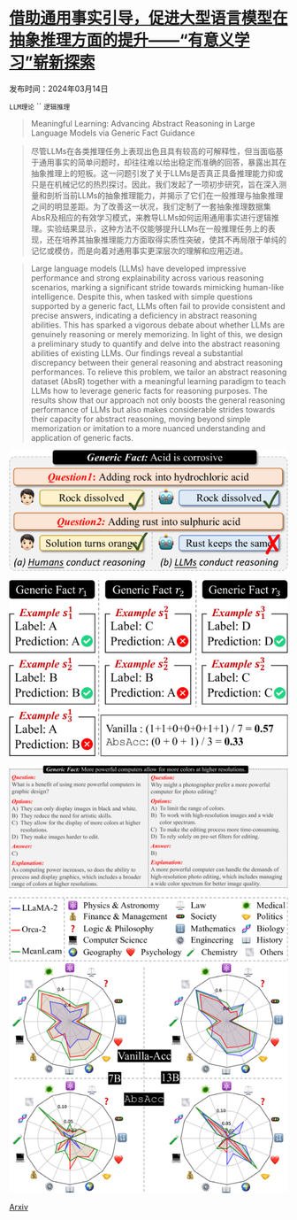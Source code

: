 # [借助通用事实引导，促进大型语言模型在抽象推理方面的提升——“有意义学习”崭新探索](https://arxiv.org/abs/2403.09085)

发布时间：2024年03月14日

`LLM理论` `` `逻辑推理`

> Meaningful Learning: Advancing Abstract Reasoning in Large Language Models via Generic Fact Guidance

> 尽管LLMs在各类推理任务上表现出色且具有较高的可解释性，但当面临基于通用事实的简单问题时，却往往难以给出稳定而准确的回答，暴露出其在抽象推理上的短板。这一问题引发了关于LLMs是否真正具备推理能力抑或只是在机械记忆的热烈探讨。因此，我们发起了一项初步研究，旨在深入测量和剖析当前LLMs的抽象推理能力，并揭示了它们在一般推理与抽象推理之间的明显差距。为了改善这一状况，我们定制了一套抽象推理数据集AbsR及相应的有效学习模式，来教导LLMs如何运用通用事实进行逻辑推理。实验结果显示，这种方法不仅能够提升LLMs在一般推理任务上的表现，还在培养其抽象推理能力方面取得实质性突破，使其不再局限于单纯的记忆或模仿，而是向着对通用事实更深层次的理解和应用迈进。

> Large language models (LLMs) have developed impressive performance and strong explainability across various reasoning scenarios, marking a significant stride towards mimicking human-like intelligence. Despite this, when tasked with simple questions supported by a generic fact, LLMs often fail to provide consistent and precise answers, indicating a deficiency in abstract reasoning abilities. This has sparked a vigorous debate about whether LLMs are genuinely reasoning or merely memorizing. In light of this, we design a preliminary study to quantify and delve into the abstract reasoning abilities of existing LLMs. Our findings reveal a substantial discrepancy between their general reasoning and abstract reasoning performances. To relieve this problem, we tailor an abstract reasoning dataset (AbsR) together with a meaningful learning paradigm to teach LLMs how to leverage generic facts for reasoning purposes. The results show that our approach not only boosts the general reasoning performance of LLMs but also makes considerable strides towards their capacity for abstract reasoning, moving beyond simple memorization or imitation to a more nuanced understanding and application of generic facts.

![借助通用事实引导，促进大型语言模型在抽象推理方面的提升——“有意义学习”崭新探索](../../../paper_images/2403.09085/x1.png)

![借助通用事实引导，促进大型语言模型在抽象推理方面的提升——“有意义学习”崭新探索](../../../paper_images/2403.09085/x2.png)

![借助通用事实引导，促进大型语言模型在抽象推理方面的提升——“有意义学习”崭新探索](../../../paper_images/2403.09085/x3.png)

![借助通用事实引导，促进大型语言模型在抽象推理方面的提升——“有意义学习”崭新探索](../../../paper_images/2403.09085/x4.png)

[Arxiv](https://arxiv.org/abs/2403.09085)